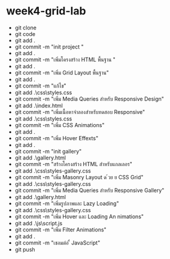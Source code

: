 # week4-grid-lab
- git clone
- git code
- git add .
- git commit -m "init project "
- git add .
- git commit -m "เพิ่มโครงสร้าง HTML พื้นฐาน "
- git add .
- git commit -m "เพิ่ม Grid Layout พื้นฐาน"
- git add .
- git commit -m "แก้ไข"
- git add .\css\styles.css
- git commit -m "เพิ่ม Media Queries สําหรับ Responsive Design"
- git add .\index.html
- git commit -m "เพิ่มเนื้อหาจําลองสําหรับทดสอบ Responsive"
- git add .\css\styles.css
- git commit -m "เพิ่ม CSS Animations"
- git add .
- git commit -m "เพิ่ม Hover Effexts"
- git add .
- git commit -m "init gallery"
- git add .\gallery.html
- git commit -m "สร้างโครงสร้าง HTML สําหรับแกลเลอร"
- git add .\css\styles-gallery.css
- git commit -m "เพิ่ม Masonry Layout ด ้วย  ย CSS Grid"
- git add .\css\styles-gallery.css
- git commit -m "เพิ่ม Media Queries สําหรับ Responsive Gallery"
- git add .\gallery.html
- git commit -m "เพิ่มรูปภาพและ Lazy Loading"
- git add .\css\styles-gallery.css
- git commit -m "เพิ่ม Hover และ Loading An nimations"
- git add .\js\script.js
- git commit -m "เพิ่ม Filter Animations"
- git add .
- git commit -m "เชอมต่อ ื่ JavaScript"
- git push